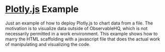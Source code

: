 # [Plotly.js](https://plotly.com/javascript/) Example

Just an example of how to deploy Plotly.js to chart data from a file. The motivation is to visualize data outside of ObservableHQ, which is not necessarily permitted in a work environment. This example shows how to marry the HTML scaffolding with a javascript file that does the actual work of manipulating and visualizing the code.